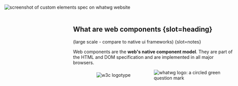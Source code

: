 ## What are web components {slot=heading}

(large scale - compare to native ui frameworks) {slot=notes}

Web components are the **web's native component model**. They are part of the 
HTML and DOM specification and are implemented in all major browsers.

<div id="spec-logos">
  <img alt="w3c logotype"
       src="https://www.w3.org/assets/logos/w3c/w3c-no-bars.svg">
  <img alt="whatwg logo: a circled green question mark"
       src="https://resources.whatwg.org/logo.svg">
</div>
<img id="screenshot"
     alt="screenshot of custom elements spec on whatwg website"
     src="spec-ce.png"
     reveal>

<style>
#spec-logos {
  display: grid;
  grid-template-columns: 1fr 1fr;
  margin-inline: auto;
  place-items: center;
}
#spec-logos img {
  height: var(--rh-size-icon-09);
  display: block;
}
#screenshot {
  position: absolute;
  inset: 1em;
}
</style>
